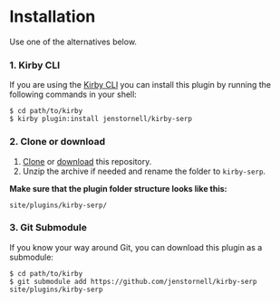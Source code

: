 # Installation

Use one of the alternatives below.

### 1. Kirby CLI

If you are using the [Kirby CLI](https://github.com/getkirby/cli) you can install this plugin by running the following commands in your shell:

```text
$ cd path/to/kirby
$ kirby plugin:install jenstornell/kirby-serp
```

### 2. Clone or download

1. [Clone](https://github.com/jenstornell/kirby-serp.git) or [download](https://github.com/jenstornell/kirby-serp/archive/master.zip)  this repository.
2. Unzip the archive if needed and rename the folder to `kirby-serp`.

**Make sure that the plugin folder structure looks like this:**

```text
site/plugins/kirby-serp/
```

### 3. Git Submodule

If you know your way around Git, you can download this plugin as a submodule:

```text
$ cd path/to/kirby
$ git submodule add https://github.com/jenstornell/kirby-serp site/plugins/kirby-serp
```